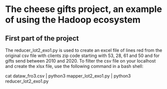 # The cheese gifts project, an example of using the Hadoop ecosystem

## First part of the project
The reducer_lot2_exo1.py is used to create an excel file of lines red from the original csv file with clients zip code starting with 53, 28, 61 and 50 and for gifts send between 2010 and 2020.
To filter the csv file on your localhost and create the xlsx file, use the following command in a bash shell:

cat dataw_fro3.csv | python3 mapper_lot2_exo1.py | python3 reducer_lot2_exo1.py